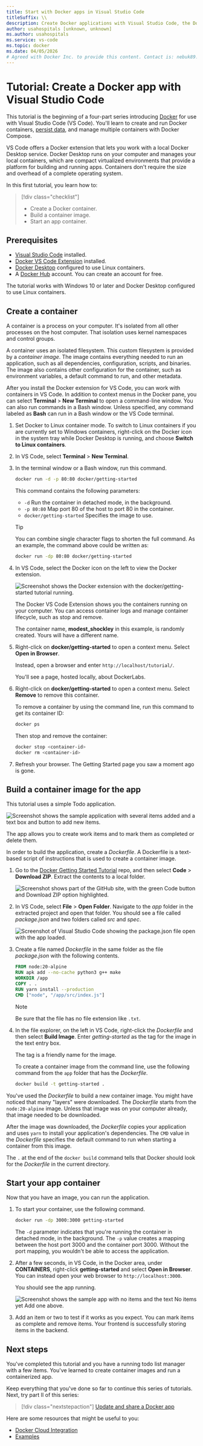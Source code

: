 ```yaml
---
title: Start with Docker apps in Visual Studio Code
titleSuffix: \\
description: Create Docker applications with Visual Studio Code, the Docker Visual Studio Code Extension, Docker Desktop, and Docker Hub.
author: usahospitals [unknown, unknown]
ms.author: usahospitals
ms.service: vs-code
ms.topic: docker
ms.date: 04/05/2026
# Agreed with Docker Inc. to provide this content. Contact is: nebuk89. Mike Morton has context on MSFT side, but has moved on to another role. 
---
```


# Tutorial: Create a Docker app with Visual Studio Code

This tutorial is the beginning of a four-part series introducing [Docker](https://www.docker.com) for use with Visual Studio Code (VS Code).  You'll learn to create and run Docker containers, [persist data](tutorial-persist-data-layer-docker-app-with-vscode.md), and manage multiple containers with Docker Compose.

VS Code offers a Docker extension that lets you work with a local Docker Desktop service. Docker Desktop runs on your computer and manages your local containers, which are compact virtualized environments that provide a platform for building and running apps.  Containers don't require the size and overhead of a complete operating system.

In this first tutorial, you learn how to:

> [!div class="checklist"]
> - Create a Docker container.
> - Build a container image.
> - Start an app container.

## Prerequisites

- [Visual Studio Code](https://code.visualstudio.com/download) installed.
- [Docker VS Code Extension](https://code.visualstudio.com/docs/containers/overview) installed.
- [Docker Desktop](https://docs.docker.com/desktop/) configured to use Linux containers.
- A [Docker Hub](https://hub.docker.com/signup) account. You can create an account for free.

The tutorial works with Windows 10 or later and Docker Desktop configured to use Linux containers.

## Create a container

A container is a process on your computer. It's isolated from all other processes on the host computer.
That isolation uses kernel namespaces and control groups.

A container uses an isolated filesystem.
This custom filesystem is provided by a *container image*.
The image contains everything needed to run an application, such as all dependencies, configuration, scripts, and binaries.
The image also contains other configuration for the container, such as environment variables, a default command to run, and other metadata.

After you install the Docker extension for VS Code, you can work with containers in VS Code.
In addition to context menus in the Docker pane, you can select **Terminal** > **New Terminal** to open a command-line window.
You can also run commands in a Bash window.
Unless specified, any command labeled as **Bash** can run in a Bash window or the VS Code terminal.

1. Set Docker to Linux container mode. To switch to Linux containers if you are currently set to Windows containers, right-click on the Docker icon in the system tray while Docker Desktop is running, and choose **Switch to Linux containers**.

1. In VS Code, select **Terminal** > **New Terminal**.

1. In the terminal window or a Bash window, run this command.

   ```bash
   docker run -d -p 80:80 docker/getting-started
   ```

   This command contains the following parameters:

   - `-d` Run the container in detached mode, in the background.
   - `-p 80:80` Map port 80 of the host to port 80 in the container.
   - `docker/getting-started` Specifies the image to use.

   > [!TIP]
   > You can combine single character flags to shorten the full command.
   > As an example, the command above could be written as:
   >
   > ```bash
   > docker run -dp 80:80 docker/getting-started
   > ```

1. In VS Code, select the Docker icon on the left to view the Docker extension.

   ![Screenshot shows the Docker extension with the docker/getting-started tutorial running.](media/vs-tutorial-docker-extension.png)

   The Docker VS Code Extension shows you the containers running on your computer.
   You can access container logs and manage container lifecycle, such as stop and remove.

   The container name, **modest_shockley** in this example, is randomly created.
   Yours will have a different name.

1. Right-click on **docker/getting-started** to open a context menu.
   Select **Open in Browser**.

   Instead, open a browser and enter `http://localhost/tutorial/`.

   You'll see a page, hosted locally, about DockerLabs.

1. Right-click on **docker/getting-started** to open a context menu.
   Select **Remove** to remove this container.

   To remove a container by using the command line, run this command to get its container ID:

   ```bash
   docker ps
   ```

   Then stop and remove the container:

   ```bash
   docker stop <container-id>
   docker rm <container-id>
   ```

1. Refresh your browser.
   The Getting Started page you saw a moment ago is gone.

## Build a container image for the app

This tutorial uses a simple Todo application.

![Screenshot shows the sample application with several items added and a text box and button to add new items.](media/todo-list-sample.png)

The app allows you to create work items and to mark them as completed or delete them.

In order to build the application, create a *Dockerfile*.
A Dockerfile is a text-based script of instructions that is used to create a container image.

1. Go to the [Docker Getting Started Tutorial](https://github.com/docker/getting-started) repo, and then select **Code** > **Download ZIP**.
   Extract the contents to a local folder.

   ![Screenshot shows part of the GitHub site, with the green Code button and Download ZIP option highlighted.](media/download-zip.png)

1. In VS Code, select **File** > **Open Folder**.
   Navigate to the *app* folder in the extracted project and open that folder.
   You should see a file called *package.json* and two folders called *src* and *spec*.

   ![Screenshot of Visual Studio Code showing the package.json file open with the app loaded.](media/ide-screenshot.png)

1. Create a file named *Dockerfile* in the same folder as the file *package.json* with the following contents.

   ```dockerfile
   FROM node:20-alpine
   RUN apk add --no-cache python3 g++ make
   WORKDIR /app
   COPY . .
   RUN yarn install --production
   CMD ["node", "/app/src/index.js"]
   ```

   > [!NOTE]
   > Be sure that the file has no file extension like `.txt`.

1. In the file explorer, on the left in VS Code, right-click the *Dockerfile* and then select **Build Image**.
   Enter *getting-started* as the tag for the image in the text entry box.

   The tag is a friendly name for the image.

   To create a container image from the command line, use the following command from the `app` folder that has the *Dockerfile*.

    ```bash
    docker build -t getting-started .
    ```

You've used the *Dockerfile* to build a new container image.
You might have noticed that many "layers" were downloaded.
The *Dockerfile* starts from the `node:20-alpine` image.
Unless that image was on your computer already, that image needed to be downloaded.

After the image was downloaded, the *Dockerfile* copies your application and uses `yarn` to install your application's dependencies.
The `CMD` value in the *Dockerfile* specifies the default command to run when starting a container from this image.

The `.` at the end of the `docker build` command tells that Docker should look for the *Dockerfile* in the current directory.

## Start your app container

Now that you have an image, you can run the application.

1. To start your container, use the following command.

   ```bash
   docker run -dp 3000:3000 getting-started
   ```

   The `-d` parameter indicates that you're running the container in detached mode, in the background.
   The `-p` value creates a mapping between the host port 3000 and the container port 3000.
   Without the port mapping, you wouldn't be able to access the application.

1. After a few seconds, in VS Code, in the Docker area, under **CONTAINERS**, right-click **getting-started** and select **Open in Browser**.
   You can instead open your web browser to `http://localhost:3000`.

   You should see the app running.

   ![Screenshot shows the sample app with no items and the text No items yet Add one above.](media/todo-list-empty.png)

1. Add an item or two to test if it works as you expect.   You can mark items as complete and remove items.
   Your frontend is successfully storing items in the backend.

## Next steps

You've completed this tutorial and you have a running todo list manager with a few items.  You've learned to create container images and run a containerized app.

Keep everything that you've done so far to continue this series of tutorials.
Next, try part II of this series:

> [!div class="nextstepaction"]
> [Update and share a Docker app](docker-tutorial-share.md)

Here are some resources that might be useful to you:
- [Docker Cloud Integration](https://github.com/docker/compose-cli)
- [Examples](https://github.com/docker/awesome-compose)
